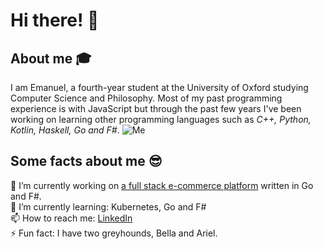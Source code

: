 # Hi there! 👋

## About me 🎓

I am Emanuel, a fourth-year student at the University of Oxford studying Computer Science and Philosophy. Most of my past programming experience is with JavaScript but through the past few years I've been working on learning other programming languages such as *C++, Python, Kotlin, Haskell, Go and F#*.
![Me](https://i.ibb.co/X5mnDGt/me.jpg)

## Some facts about me 😎

🔭 I’m currently working on [a full stack e-commerce platform](https://github.com/Rototu/storefront)  written in Go and F#.  
🌱 I’m currently learning: Kubernetes, Go and F#  
📫 How to reach me: [LinkedIn](https://www.linkedin.com/in/emanuel-farauanu/)  
⚡ Fun fact: I have two greyhounds, Bella and Ariel.  
